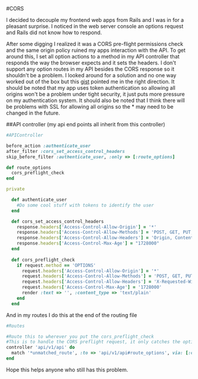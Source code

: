 #CORS

I decided to decouple my frontend web apps from Rails and I was in for a pleasant surprise.
I noticed in the web server console an options request and Rails did not know how to respond.

After some digging I realized it was a CORS pre-flight permissions check and the same origin
policy ruined my apps interaction with the API. To get around this, I set all option actions
to a method in my API controller that responds the way the browser expects and it sets
the headers. I don't support any option routes in my API besides the CORS response so it
shouldn't be a problem. I looked around for a solution and no one way worked out of the box
but this [gist](https://gist.github.com/dhoelzgen/cd7126b8652229d32eb4) pointed me in the right direction. 
It should be noted that my app uses token authentication so
allowing all origins won't be a problem under tight security, it just puts more pressure
on my authentication system. It should also be noted that I think there will be problems
with SSL for allowing all origins so the * may need to be changed in the future.

##API controller (my api end points all inherit from this controller)

```ruby
#APIController

before_action :authenticate_user
after_filter :cors_set_access_control_headers
skip_before_filter :authenticate_user, :only => [:route_options]

def route_options
  cors_preflight_check
end

private

  def authenticate_user
    #Do some cool stuff with tokens to identify the user
  end

  def cors_set_access_control_headers
    response.headers['Access-Control-Allow-Origin'] = '*'
    response.headers['Access-Control-Allow-Methods'] = 'POST, GET, PUT, PATCH, DELETE, OPTIONS'
    response.headers['Access-Control-Allow-Headers'] = 'Origin, Content-Type, Accept, Authorization, Token, Auth-Token, Email'
    response.headers['Access-Control-Max-Age'] = "1728000"
  end
     
  def cors_preflight_check
    if request.method == 'OPTIONS'
      request.headers['Access-Control-Allow-Origin'] = '*'
      request.headers['Access-Control-Allow-Methods'] = 'POST, GET, PUT, PATCH, DELETE, OPTIONS'
      request.headers['Access-Control-Allow-Headers'] = 'X-Requested-With, X-Prototype-Version, Token, Auth-Token, Email'
      request.headers['Access-Control-Max-Age'] = '1728000'  
      render :text => '', :content_type => 'text/plain'
    end
  end
```

And in my routes I do this at the end of the routing file

```ruby
#Routes

#Route this to wherever you put the cors_preflight_check
#This is to handle the CORS preflight request, it only catches the options action.
controller 'api/v1/api' do
  match '*unmatched_route', :to => 'api/v1/api#route_options', via: [:options]
end
```

Hope this helps anyone who still has this problem.
